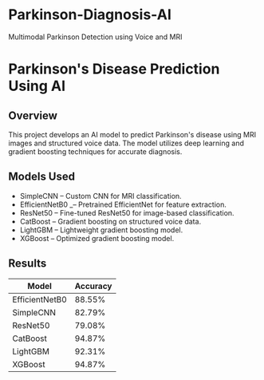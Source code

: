# Parkinson-Diagnosis-AI
Multimodal Parkinson Detection using Voice and MRI

# Parkinson's Disease Prediction Using AI

## Overview
This project develops an AI model to predict Parkinson's disease using MRI images and structured voice data. The model utilizes deep learning and gradient boosting techniques for accurate diagnosis.

## Models Used
- SimpleCNN – Custom CNN for MRI classification.
- EfficientNetB0 _– Pretrained EfficientNet for feature extraction.
- ResNet50 – Fine-tuned ResNet50 for image-based classification.
- CatBoost – Gradient boosting on structured voice data.
- LightGBM – Lightweight gradient boosting model.
- XGBoost – Optimized gradient boosting model.


## Results
| Model | Accuracy |
|--------|----------|
| EfficientNetB0 | 88.55% |
| SimpleCNN| 82.79% |
| ResNet50 | 79.08% |
| CatBoost | 94.87% |
| LightGBM | 92.31% |
| XGBoost   | 94.87% |



